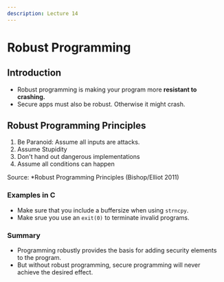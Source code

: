 ```yaml
---
description: Lecture 14
---
```


# Robust Programming

## Introduction
* Robust programming is making your program more **resistant to crashing.**
* Secure apps must also be robust. Otherwise it might crash.

## Robust Programming Principles
1. Be Paranoid: Assume all inputs are attacks.
2. Assume Stupidity
3. Don't hand out dangerous implementations
4. Assume all conditions can happen

Source: *Robust Programming Principles (Bishop/Elliot 2011)

### Examples in C
* Make sure that you include a buffersize when using `strncpy`. 
* Make srue you use an `exit(0)` to terminate invalid programs.

### Summary
* Programming robustly provides the basis for adding security elements to the program.
* But without robust programming, secure programming will never achieve the desired effect.



